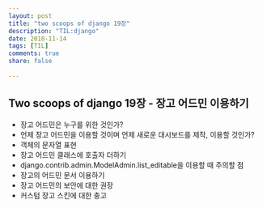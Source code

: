 ```yaml
---
layout: post
title: "two scoops of django 19장"
description: "TIL:django"
date: 2018-11-14
tags: [TIL]
comments: true
share: false
    
---
```


## Two scoops of django 19장 - 장고 어드민 이용하기

* 장고 어드민은 누구를 위한 것인가?
* 언제 장고 어드민을 이용할 것이며 언제 새로운 대시보드를 제작, 이용할 것인가?
* 객체의 문자열 표현
* 장고 어드민 클래스에 호출자 더하기
* django.contrib.admin.ModelAdmin.list_editable을 이용할 때 주의할 점 
* 장고의 어드민 문서 이용하기 
* 장고 어드민의 보안에 대한 권장 
* 커스텀 장고 스킨에 대한 충고